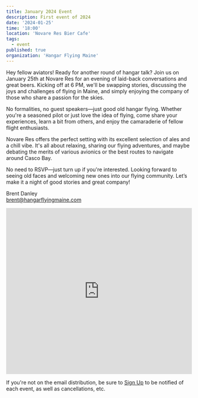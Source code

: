 ```yaml
---
title: January 2024 Event
description: First event of 2024
date: '2024-01-25'
time: '18:00'
location: 'Novare Res Bier Cafe'
tags:
  - event
published: true
organization: 'Hangar Flying Maine'
---
```


Hey fellow aviators! Ready for another round of hangar talk? Join us on January 25th at Novare Res for an evening of laid-back conversations and great beers. Kicking off at 6 PM, we'll be swapping stories, discussing the joys and challenges of flying in Maine, and simply enjoying the company of those who share a passion for the skies.

No formalities, no guest speakers—just good old hangar flying. Whether you're a seasoned pilot or just love the idea of flying, come share your experiences, learn a bit from others, and enjoy the camaraderie of fellow flight enthusiasts.

Novare Res offers the perfect setting with its excellent selection of ales and a chill vibe. It's all about relaxing, sharing our flying adventures, and maybe debating the merits of various avionics or the best routes to navigate around Casco Bay.

No need to RSVP—just turn up if you're interested. Looking forward to seeing old faces and welcoming new ones into our flying community. Let’s make it a night of good stories and great company!

Brent Danley<br />
[brent@hangarflyingmaine.com](mailto:brent@hangarflyingmaine.com)

<iframe src="https://www.google.com/maps/embed?pb=!1m14!1m8!1m3!1d1010.1098207707599!2d-70.2550486284558!3d43.65721806652632!3m2!1i1024!2i768!4f13.1!3m3!1m2!1s0x4cb29c1566d07803%3A0xb6bfc25092120ba3!2sNovare%20Res%20Bier%20Cafe!5e1!3m2!1sen!2sus!4v1700344849540!5m2!1sen!2sus" style="border:0; width: 100%; max-width: 600px; height: 450px;" allowfullscreen="" loading="lazy" referrerpolicy="no-referrer-when-downgrade"></iframe>

If you're not on the email distribution, be sure to [Sign Up](/signup) to be notified of each event, as well as cancellations, etc.
